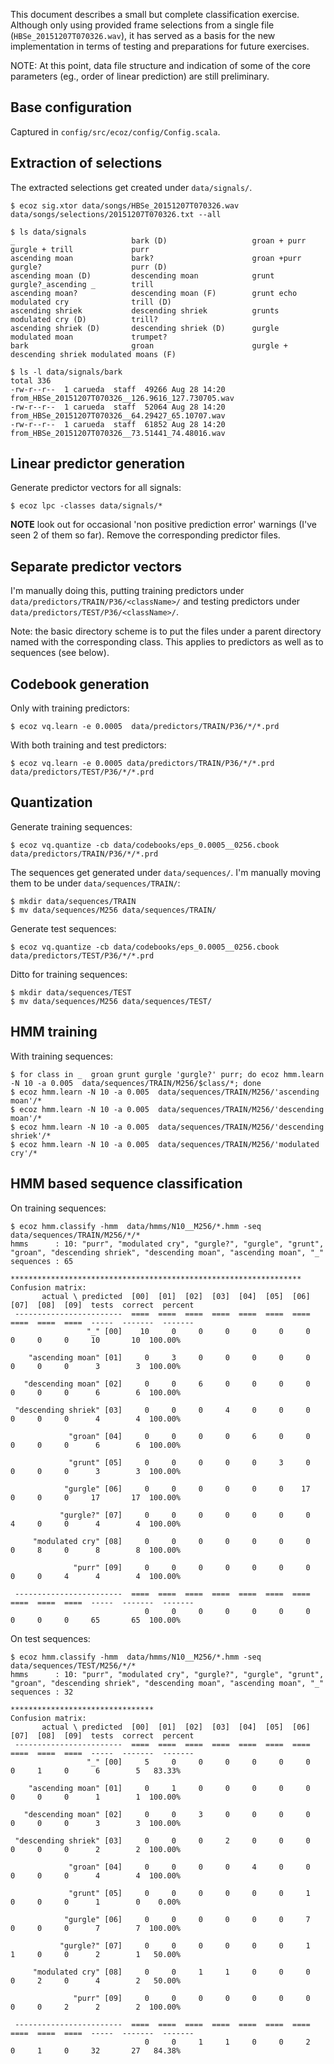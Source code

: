 This document describes a small but complete classification exercise.
Although only using provided frame selections from a single file
(`HBSe_20151207T070326.wav`), it has served as a basis for the new
implementation in terms of testing and preparations for future exercises.

NOTE: At this point, data file structure and indication of some of the
core parameters (eg., order of linear prediction) are still preliminary.

## Base configuration

Captured in `config/src/ecoz/config/Config.scala`.

## Extraction of selections

The extracted selections get created under `data/signals/`.

    $ ecoz sig.xtor data/songs/HBSe_20151207T070326.wav data/songs/selections/20151207T070326.txt --all

    $ ls data/signals
    _                          bark (D)                   groan + purr               gurgle + trill             purr
    ascending moan             bark?                      groan +purr                gurgle?                    purr (D)
    ascending moan (D)         descending moan            grunt                      gurgle?_ascending _        trill
    ascending moan?            descending moan (F)        grunt echo                 modulated cry              trill (D)
    ascending shriek           descending shriek          grunts                     modulated cry (D)          trill?
    ascending shriek (D)       descending shriek (D)      gurgle                     modulated moan             trumpet?
    bark                       groan                      gurgle + descending shriek modulated moans (F)

    $ ls -l data/signals/bark
    total 336
    -rw-r--r--  1 carueda  staff  49266 Aug 28 14:20 from_HBSe_20151207T070326__126.9616_127.730705.wav
    -rw-r--r--  1 carueda  staff  52064 Aug 28 14:20 from_HBSe_20151207T070326__64.29427_65.10707.wav
    -rw-r--r--  1 carueda  staff  61852 Aug 28 14:20 from_HBSe_20151207T070326__73.51441_74.48016.wav

## Linear predictor generation

Generate predictor vectors for all signals:

    $ ecoz lpc -classes data/signals/*

**NOTE** look out for occasional 'non positive prediction error' warnings
(I've seen 2 of them so far). Remove the corresponding predictor files.

## Separate predictor vectors

I'm manually doing this, putting training predictors under
`data/predictors/TRAIN/P36/<className>/`
and testing predictors under
`data/predictors/TEST/P36/<className>/`.

Note: the basic directory scheme is to put the files under a parent
directory named with the corresponding class.
This applies to predictors as well as to sequences (see below).

## Codebook generation

Only with training predictors:

    $ ecoz vq.learn -e 0.0005  data/predictors/TRAIN/P36/*/*.prd

With both training and test predictors:

    $ ecoz vq.learn -e 0.0005 data/predictors/TRAIN/P36/*/*.prd data/predictors/TEST/P36/*/*.prd

## Quantization

Generate training sequences:

    $ ecoz vq.quantize -cb data/codebooks/eps_0.0005__0256.cbook data/predictors/TRAIN/P36/*/*.prd

The sequences get generated under `data/sequences/`.
I'm manually moving them to be under `data/sequences/TRAIN/`:

    $ mkdir data/sequences/TRAIN
    $ mv data/sequences/M256 data/sequences/TRAIN/

Generate test sequences:

    $ ecoz vq.quantize -cb data/codebooks/eps_0.0005__0256.cbook data/predictors/TEST/P36/*/*.prd

Ditto for training sequences:

    $ mkdir data/sequences/TEST
    $ mv data/sequences/M256 data/sequences/TEST/

## HMM training

With training sequences:

    $ for class in _  groan grunt gurgle 'gurgle?' purr; do ecoz hmm.learn -N 10 -a 0.005  data/sequences/TRAIN/M256/$class/*; done
    $ ecoz hmm.learn -N 10 -a 0.005  data/sequences/TRAIN/M256/'ascending moan'/*
    $ ecoz hmm.learn -N 10 -a 0.005  data/sequences/TRAIN/M256/'descending moan'/*
    $ ecoz hmm.learn -N 10 -a 0.005  data/sequences/TRAIN/M256/'descending shriek'/*
    $ ecoz hmm.learn -N 10 -a 0.005  data/sequences/TRAIN/M256/'modulated cry'/*

## HMM based sequence classification

On training sequences:

    $ ecoz hmm.classify -hmm  data/hmms/N10__M256/*.hmm -seq data/sequences/TRAIN/M256/*/*
    hmms      : 10: "purr", "modulated cry", "gurgle?", "gurgle", "grunt", "groan", "descending shriek", "descending moan", "ascending moan", "_"
    sequences : 65

    *****************************************************************
    Confusion matrix:
           actual \ predicted  [00]  [01]  [02]  [03]  [04]  [05]  [06]  [07]  [08]  [09]  tests  correct  percent
     ------------------------  ====  ====  ====  ====  ====  ====  ====  ====  ====  ====  -----  -------  -------
                     "_" [00]    10     0     0     0     0     0     0     0     0     0     10       10  100.00%

        "ascending moan" [01]     0     3     0     0     0     0     0     0     0     0      3        3  100.00%

       "descending moan" [02]     0     0     6     0     0     0     0     0     0     0      6        6  100.00%

     "descending shriek" [03]     0     0     0     4     0     0     0     0     0     0      4        4  100.00%

                 "groan" [04]     0     0     0     0     6     0     0     0     0     0      6        6  100.00%

                 "grunt" [05]     0     0     0     0     0     3     0     0     0     0      3        3  100.00%

                "gurgle" [06]     0     0     0     0     0     0    17     0     0     0     17       17  100.00%

               "gurgle?" [07]     0     0     0     0     0     0     0     4     0     0      4        4  100.00%

         "modulated cry" [08]     0     0     0     0     0     0     0     0     8     0      8        8  100.00%

                  "purr" [09]     0     0     0     0     0     0     0     0     0     4      4        4  100.00%

     ------------------------  ====  ====  ====  ====  ====  ====  ====  ====  ====  ====  -----  -------  -------
                                  0     0     0     0     0     0     0     0     0     0     65       65  100.00%

On test sequences:

    $ ecoz hmm.classify -hmm  data/hmms/N10__M256/*.hmm -seq data/sequences/TEST/M256/*/*
    hmms      : 10: "purr", "modulated cry", "gurgle?", "gurgle", "grunt", "groan", "descending shriek", "descending moan", "ascending moan", "_"
    sequences : 32

    ********************************
    Confusion matrix:
           actual \ predicted  [00]  [01]  [02]  [03]  [04]  [05]  [06]  [07]  [08]  [09]  tests  correct  percent
     ------------------------  ====  ====  ====  ====  ====  ====  ====  ====  ====  ====  -----  -------  -------
                     "_" [00]     5     0     0     0     0     0     0     0     1     0      6        5   83.33%

        "ascending moan" [01]     0     1     0     0     0     0     0     0     0     0      1        1  100.00%

       "descending moan" [02]     0     0     3     0     0     0     0     0     0     0      3        3  100.00%

     "descending shriek" [03]     0     0     0     2     0     0     0     0     0     0      2        2  100.00%

                 "groan" [04]     0     0     0     0     4     0     0     0     0     0      4        4  100.00%

                 "grunt" [05]     0     0     0     0     0     0     1     0     0     0      1        0    0.00%

                "gurgle" [06]     0     0     0     0     0     0     7     0     0     0      7        7  100.00%

               "gurgle?" [07]     0     0     0     0     0     0     1     1     0     0      2        1   50.00%

         "modulated cry" [08]     0     0     1     1     0     0     0     0     2     0      4        2   50.00%

                  "purr" [09]     0     0     0     0     0     0     0     0     0     2      2        2  100.00%

     ------------------------  ====  ====  ====  ====  ====  ====  ====  ====  ====  ====  -----  -------  -------
                                  0     0     1     1     0     0     2     0     1     0     32       27   84.38%

